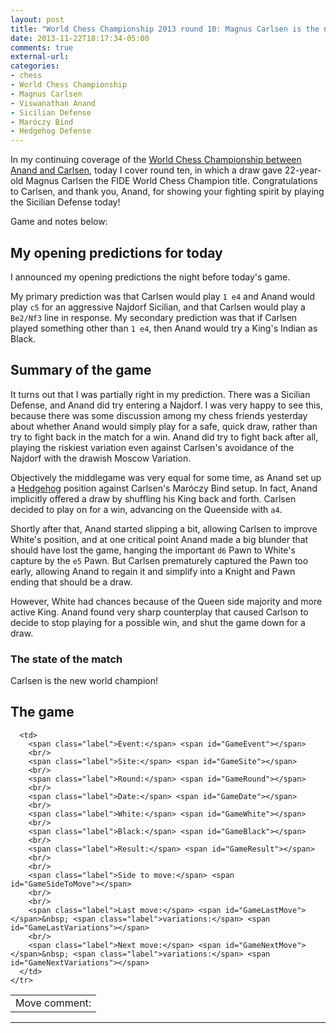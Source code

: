 ```yaml
---
layout: post
title: "World Chess Championship 2013 round 10: Magnus Carlsen is the new world champion"
date: 2013-11-22T18:17:34-05:00
comments: true
external-url: 
categories: 
- chess
- World Chess Championship
- Magnus Carlsen
- Viswanathan Anand
- Sicilian Defense
- Maróczy Bind
- Hedgehog Defense
---
```

In my continuing coverage of the [World Chess Championship between Anand and Carlsen](http://chennai2013.fide.com/), today I cover round ten, in which a draw gave 22-year-old Magnus Carlsen the FIDE World Chess Champion title. Congratulations to Carlsen, and thank you, Anand, for showing your fighting spirit by playing the Sicilian Defense today!

Game and notes below:

<!--more-->

## My opening predictions for today

I announced my opening predictions the night before today's game.

My primary prediction was that Carlsen would play `1 e4` and Anand would play `c5` for an aggressive Najdorf Sicilian, and that Carlsen would play a `Be2/Nf3` line in response. My secondary prediction was that if Carlsen played something other than `1 e4`, then Anand would try a King's Indian as Black.

## Summary of the game

It turns out that I was partially right in my prediction. There was a Sicilian Defense, and Anand did try entering a Najdorf. I was very happy to see this, because there was some discussion among my chess friends yesterday about whether Anand would simply play for a safe, quick draw, rather than try to fight back in the match for a win. Anand did try to fight back after all, playing the riskiest variation even against Carlsen's avoidance of the Najdorf with the drawish Moscow Variation.

Objectively the middlegame was very equal for some time, as Anand set up a [Hedgehog](http://en.wikipedia.org/wiki/Hedgehog_%28chess%29) position against Carlsen's Maróczy Bind setup. In fact, Anand implicitly offered a draw by shuffling his King back and forth. Carlsen decided to play on for a win, advancing on the Queenside with `a4`.

Shortly after that, Anand started slipping a bit, allowing Carlsen to improve White's position, and at one critical point Anand made a big blunder that should have lost the game, hanging the important `d6` Pawn to White's capture by the `e5` Pawn. But Carlsen prematurely captured the Pawn too early, allowing Anand to regain it and simplify into a Knight and Pawn ending that should be a draw.

However, White had chances because of the Queen side majority and more active King. Anand found very sharp counterplay that caused Carlson to decide to stop playing for a possible win, and shut the game down for a draw.

### The state of the match

Carlsen is the new world champion!

## The game

<link href="/chess/pgn4web/template.css" type="text/css" rel="stylesheet"></link>

<style type="text/css">
  #GameLastComment {
    font-style: italic
  }
</style>

<script src="/chess/pgn4web/pgn4web.js" type="text/javascript"></script>

<script type="text/javascript">
    "use strict";

    SetPgnUrl("/chess/anand-carlsen.pgn");
    SetImagePath("/chess/pgn4web/images");
    SetHighlightOption(true);
    SetCommentsIntoMoveText(true);
    SetCommentsOnSeparateLines(true);
    SetInitialGame(10);
    SetShortcutKeysEnabled(true);
</script>

<table>
    <tr valign="top">
      <td>
        <div id="GameBoard"></div>
        <div id="GameButtons"></div>
        <span class="label">Move comment:</span><br><span id="GameLastComment"></span>
      </td>

      <td>
        <span class="label">Event:</span> <span id="GameEvent"></span>
        <br/>
        <span class="label">Site:</span> <span id="GameSite"></span>
        <br/>
        <span class="label">Round:</span> <span id="GameRound"></span>
        <br/>
        <span class="label">Date:</span> <span id="GameDate"></span>
        <br/>
        <span class="label">White:</span> <span id="GameWhite"></span>
        <br/>
        <span class="label">Black:</span> <span id="GameBlack"></span>
        <br/>
        <span class="label">Result:</span> <span id="GameResult"></span>
        <br/>
        <br/>
        <span class="label">Side to move:</span> <span id="GameSideToMove"></span>
        <br/>
        <br/>
        <span class="label">Last move:</span> <span id="GameLastMove"></span>&nbsp; <span class="label">variations:</span> <span id="GameLastVariations"></span>
        <br/>
        <span class="label">Next move:</span> <span id="GameNextMove"></span>&nbsp; <span class="label">variations:</span> <span id="GameNextVariations"></span>
      </td>
    </tr>
</table>

<hr/>

<div id="GameText"></div>
